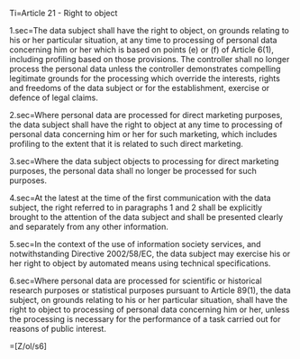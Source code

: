 
Ti=Article 21 - Right to object

1.sec=The data subject shall have the right to object, on grounds relating to his or her particular situation, at any time to processing of personal data concerning him or her which is based on points (e) or (f) of Article 6(1), including profiling based on those provisions. The controller shall no longer process the personal data unless the controller demonstrates compelling legitimate grounds for the processing which override the interests, rights and freedoms of the data subject or for the establishment, exercise or defence of legal claims.

2.sec=Where personal data are processed for direct marketing purposes, the data subject shall have the right to object at any time to processing of personal data concerning him or her for such marketing, which includes profiling to the extent that it is related to such direct marketing.

3.sec=Where the data subject objects to processing for direct marketing purposes, the personal data shall no longer be processed for such purposes.

4.sec=At the latest at the time of the first communication with the data subject, the right referred to in paragraphs 1 and 2 shall be explicitly brought to the attention of the data subject and shall be presented clearly and separately from any other information.

5.sec=In the context of the use of information society services, and notwithstanding Directive 2002/58/EC, the data subject may exercise his or her right to object by automated means using technical specifications.

6.sec=Where personal data are processed for scientific or historical research purposes or statistical purposes pursuant to Article 89(1), the data subject, on grounds relating to his or her particular situation, shall have the right to object to processing of personal data concerning him or her, unless the processing is necessary for the performance of a task carried out for reasons of public interest.

=[Z/ol/s6]
